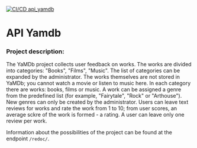 [![CI/CD api_yamdb](https://github.com/photometer/yamdb_final/workflows/CI%2FCD%20api_yamdb/badge.svg)](https://github.com/photometer/yamdb_final/actions/workflows/yamdb_workflow.yml)

[comment]: <> (This is for pytest: https://github.com/photometer/yamdb_final/workflows/yamdb_workflow.yml/badge.svg)

# API Yamdb

### Project description:
The YaMDb project collects user feedback on works. The works are divided into 
categories: "Books", "Films", "Music". The list of categories can be expanded 
by the administrator. The works themselves are not stored in YaMDb; you 
cannot watch a movie or listen to music here. In each category there are 
works: books, films or music. A work can be assigned a genre from the 
predefined list (for example, "Fairytale", "Rock" or "Arthouse"). New genres 
can only be created by the administrator. Users can leave text reviews for 
works and rate the work from 1 to 10; from user scores, an average sckre of 
the work is formed - a rating. A user can leave only one review per work.

Information about the possibilities of the project can be found at the 
endpoint ```/redoc/```.
